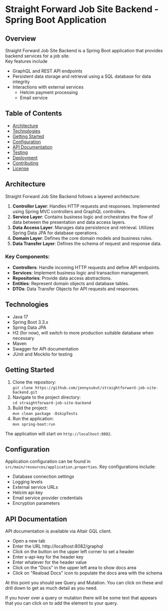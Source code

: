 # Straight Forward Job Site Backend - Spring Boot Application

## Overview

Straight Forward Job Site Backend is a Spring Boot application that provides backend services for a job site.<br/>Key features include
* GraphQL and REST API endpoints
* Persistent data storage and retrieval using a SQL database for data integrity
* Interactions with external services
  * Helcim payment processing
  * Email service

## Table of Contents

- [Architecture](#architecture)
- [Technologies](#technologies)
- [Getting Started](#getting-started)
- [Configuration](#configuration)
- [API Documentation](#api-documentation)
- [Testing](#testing)
- [Deployment](#deployment)
- [Contributing](#contributing)
- [License](#license)

## Architecture

Straight Forward Job Site Backend follows a layered architecture:

1. **Controller Layer**: Handles HTTP requests and responses. Implemented using Spring MVC controllers and GraphQL controllers.
2. **Service Layer**: Contains business logic and orchestrates the flow of data between the presentation and data access layers.
3. **Data Access Layer**: Manages data persistence and retrieval. Utilizes Spring Data JPA for database operations.
4. **Domain Layer**: Defines the core domain models and business rules.
5. **Data Transfer Layer**: Defines the schema of request and response data.

### Key Components:

- **Controllers**: Handle incoming HTTP requests and define API endpoints.
- **Services**: Implement business logic and transaction management.
- **Repositories**: Provide data access abstractions.
- **Entities**: Represent domain objects and database tables.
- **DTOs**: Data Transfer Objects for API requests and responses.

## Technologies

- Java 17
- Spring Boot 3.3.x
- Spring Data JPA
- H2 (for now), will switch to more production suitable database when necessary
- Maven
- Swagger for API documentation
- JUnit and Mockito for testing

## Getting Started

1. Clone the repository: <br/>
`git clone https://github.com/jennysukut/straightforward-job-site-backend.git`
2. Navigate to the project directory:<br/>
`cd straightforward-job-site-backend`
3. Build the project:<br/>
`mvn clean package -DskipTests`
4. Run the application:<br/>
`mvn spring-boot:run`

The application will start on `http://localhost:8082`.

## Configuration

Application configuration can be found in `src/main/resources/application.properties`. Key configurations include:

- Database connection settings
- Logging levels
- External service URLs
- Helcim api key
- Email service provider credentials
- Encryption parameters

## API Documentation

API documentation is available via Altair GQL client.
- Open a new tab
- Enter the URL http://localhost:8082/graphql
- Click on the button on the upper left corner to set a header
- Enter x-api-key for the header key
- Enter whatever for the header value
- Click on the "Docs" in the upper left area to show docs area
- Click on "Reaload Docs" icon to populate the docs area with the schema

At this point you should see Query and Mutation.  You can click on these and drill down to get as much detail as you need.

If you hover over a query or mutation there will be some text that appears that you can click on to add the element to your query.
